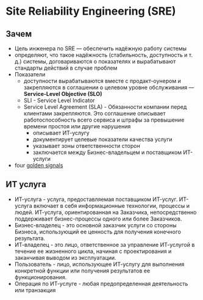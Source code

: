 # Site Reliability Engineering (SRE)

## Зачем

- Цель инженера по SRE — обеспечить надёжную работу системы
- определяют, что такое надёжность (стабильность, доступность и т. д.) системы, договариваются о показателях и вырабатывают стандарты действий в случае проблем
- Показатели
  - доступности вырабатываются вместе с продакт-оунером и закрепляются в соглашении о целевом уровне обслуживания — __Service-Level Objective (SLO)__
  - SLI - Service Level Indicator
  - Service Level Agreement (SLA) - Обязанности компании перед клиентами закрепляются. Это соглашение описывает работоспособность всего сервиса и штрафы за превышение времени простоя или другие нарушения
    - описывает ИТ-услугу
    - документирует целевые показатели качества услуги
    - указывает зоны ответственности сторон
    - заключается между Бизнес-владельцем и поставщиком ИТ-услуги
- four [golden signals](https://sre.google/sre-book/monitoring-distributed-systems/)

## ИТ услуга

- ИТ-услуга - услуга, предоставляемая поставщиком ИТ-услуг. ИТ-услуга включает в себя информационные технологии, процессы и людей. ИТ-услуга, ориентированная на Заказчика, непосредственно поддерживает бизнес-процессы одного или более Заказчиков.
- Бизнес-владелец - это основной заказчик услуги со стороны Бизнеса, использующий ее ценность для получения конечного результата.
- ИТ-владелец - это лицо, ответственное за управление ИТ-услугой в течение ее жизненного цикла, начиная с проектирования и заканчивая выводом из эксплуатации.
- Пользователь - лицо, использующее ИТ-услугу для выполнения конкретной функции или получения результатов ее функционирования.
- Операция по ИТ-услуге - любая предопределенная деятельность или транзакция
